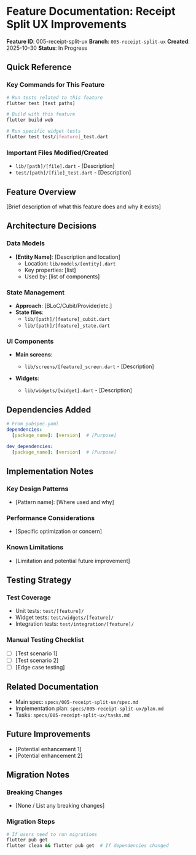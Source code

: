 # Feature Documentation: Receipt Split UX Improvements

**Feature ID**: 005-receipt-split-ux
**Branch**: `005-receipt-split-ux`
**Created**: 2025-10-30
**Status**: In Progress

## Quick Reference

### Key Commands for This Feature

```bash
# Run tests related to this feature
flutter test [test paths]

# Build with this feature
flutter build web

# Run specific widget tests
flutter test test/[feature]_test.dart
```

### Important Files Modified/Created

- `lib/[path]/[file].dart` - [Description]
- `test/[path]/[file]_test.dart` - [Description]

## Feature Overview

[Brief description of what this feature does and why it exists]

## Architecture Decisions

### Data Models

- **[Entity Name]**: [Description and location]
  - Location: `lib/models/[entity].dart`
  - Key properties: [list]
  - Used by: [list of components]

### State Management

- **Approach**: [BLoC/Cubit/Provider/etc.]
- **State files**:
  - `lib/[path]/[feature]_cubit.dart`
  - `lib/[path]/[feature]_state.dart`

### UI Components

- **Main screens**:
  - `lib/screens/[feature]_screen.dart` - [Description]

- **Widgets**:
  - `lib/widgets/[widget].dart` - [Description]

## Dependencies Added

```yaml
# From pubspec.yaml
dependencies:
  [package_name]: [version]  # [Purpose]

dev_dependencies:
  [package_name]: [version]  # [Purpose]
```

## Implementation Notes

### Key Design Patterns

- [Pattern name]: [Where used and why]

### Performance Considerations

- [Specific optimization or concern]

### Known Limitations

- [Limitation and potential future improvement]

## Testing Strategy

### Test Coverage

- Unit tests: `test/[feature]/`
- Widget tests: `test/widgets/[feature]/`
- Integration tests: `test/integration/[feature]/`

### Manual Testing Checklist

- [ ] [Test scenario 1]
- [ ] [Test scenario 2]
- [ ] [Edge case testing]

## Related Documentation

- Main spec: `specs/005-receipt-split-ux/spec.md`
- Implementation plan: `specs/005-receipt-split-ux/plan.md`
- Tasks: `specs/005-receipt-split-ux/tasks.md`

## Future Improvements

- [Potential enhancement 1]
- [Potential enhancement 2]

## Migration Notes

### Breaking Changes

- [None / List any breaking changes]

### Migration Steps

```bash
# If users need to run migrations
flutter pub get
flutter clean && flutter pub get  # If dependencies changed
```
